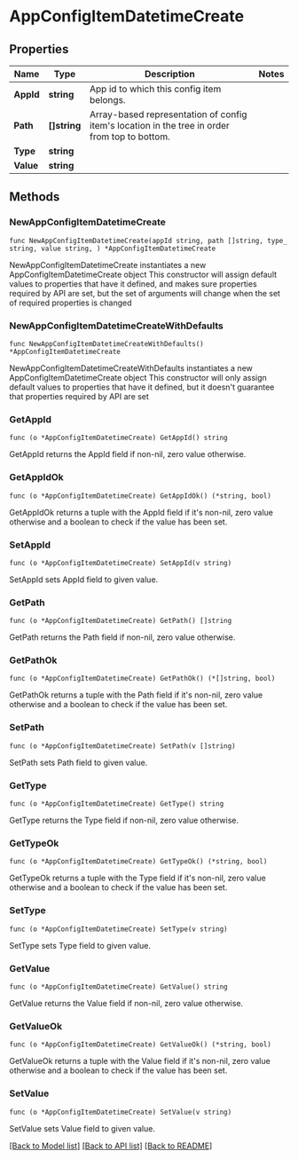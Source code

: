 # AppConfigItemDatetimeCreate

## Properties

Name | Type | Description | Notes
------------ | ------------- | ------------- | -------------
**AppId** | **string** | App id to which this config item belongs. | 
**Path** | **[]string** | Array-based representation of config item&#39;s location in the tree in order from top to bottom. | 
**Type** | **string** |  | 
**Value** | **string** |  | 

## Methods

### NewAppConfigItemDatetimeCreate

`func NewAppConfigItemDatetimeCreate(appId string, path []string, type_ string, value string, ) *AppConfigItemDatetimeCreate`

NewAppConfigItemDatetimeCreate instantiates a new AppConfigItemDatetimeCreate object
This constructor will assign default values to properties that have it defined,
and makes sure properties required by API are set, but the set of arguments
will change when the set of required properties is changed

### NewAppConfigItemDatetimeCreateWithDefaults

`func NewAppConfigItemDatetimeCreateWithDefaults() *AppConfigItemDatetimeCreate`

NewAppConfigItemDatetimeCreateWithDefaults instantiates a new AppConfigItemDatetimeCreate object
This constructor will only assign default values to properties that have it defined,
but it doesn't guarantee that properties required by API are set

### GetAppId

`func (o *AppConfigItemDatetimeCreate) GetAppId() string`

GetAppId returns the AppId field if non-nil, zero value otherwise.

### GetAppIdOk

`func (o *AppConfigItemDatetimeCreate) GetAppIdOk() (*string, bool)`

GetAppIdOk returns a tuple with the AppId field if it's non-nil, zero value otherwise
and a boolean to check if the value has been set.

### SetAppId

`func (o *AppConfigItemDatetimeCreate) SetAppId(v string)`

SetAppId sets AppId field to given value.


### GetPath

`func (o *AppConfigItemDatetimeCreate) GetPath() []string`

GetPath returns the Path field if non-nil, zero value otherwise.

### GetPathOk

`func (o *AppConfigItemDatetimeCreate) GetPathOk() (*[]string, bool)`

GetPathOk returns a tuple with the Path field if it's non-nil, zero value otherwise
and a boolean to check if the value has been set.

### SetPath

`func (o *AppConfigItemDatetimeCreate) SetPath(v []string)`

SetPath sets Path field to given value.


### GetType

`func (o *AppConfigItemDatetimeCreate) GetType() string`

GetType returns the Type field if non-nil, zero value otherwise.

### GetTypeOk

`func (o *AppConfigItemDatetimeCreate) GetTypeOk() (*string, bool)`

GetTypeOk returns a tuple with the Type field if it's non-nil, zero value otherwise
and a boolean to check if the value has been set.

### SetType

`func (o *AppConfigItemDatetimeCreate) SetType(v string)`

SetType sets Type field to given value.


### GetValue

`func (o *AppConfigItemDatetimeCreate) GetValue() string`

GetValue returns the Value field if non-nil, zero value otherwise.

### GetValueOk

`func (o *AppConfigItemDatetimeCreate) GetValueOk() (*string, bool)`

GetValueOk returns a tuple with the Value field if it's non-nil, zero value otherwise
and a boolean to check if the value has been set.

### SetValue

`func (o *AppConfigItemDatetimeCreate) SetValue(v string)`

SetValue sets Value field to given value.



[[Back to Model list]](../README.md#documentation-for-models) [[Back to API list]](../README.md#documentation-for-api-endpoints) [[Back to README]](../README.md)


